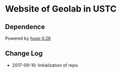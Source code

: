 # Website of Geolab in USTC

## Dependence
Powered by [hugo 0.26](https://github.com/gohugoio/hugo)

## Change Log
- 2017-09-10: Initialization of repo.
